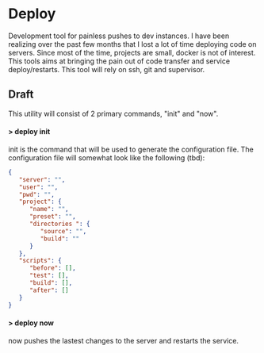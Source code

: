 # Deploy
Development tool for painless pushes to dev instances. I have been realizing over the past few months that I lost a lot of time deploying code on servers. Since most of the time, projects are small, docker is not of interest. This tools aims at bringing the pain out of code transfer and service deploy/restarts. This tool will rely on ssh, git and supervisor.

## Draft

This utility will consist of 2 primary commands, "init" and "now".

#### > deploy init

init is the command that will be used to generate the configuration file. The configuration file will somewhat look like the following (tbd): 

```json
{
   "server": "",
   "user": "",
   "pwd": "",
   "project": {
      "name": "",
      "preset": "",
      "directories ": {
         "source": "",
         "build": ""
      }
   },
   "scripts": {
      "before": [],
      "test": [],
      "build": [],
      "after": []
   }
}
```

#### > deploy now

now pushes the lastest changes to the server and restarts the service. 
